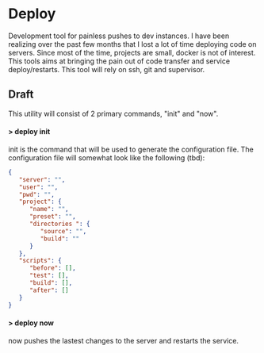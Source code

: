 # Deploy
Development tool for painless pushes to dev instances. I have been realizing over the past few months that I lost a lot of time deploying code on servers. Since most of the time, projects are small, docker is not of interest. This tools aims at bringing the pain out of code transfer and service deploy/restarts. This tool will rely on ssh, git and supervisor.

## Draft

This utility will consist of 2 primary commands, "init" and "now".

#### > deploy init

init is the command that will be used to generate the configuration file. The configuration file will somewhat look like the following (tbd): 

```json
{
   "server": "",
   "user": "",
   "pwd": "",
   "project": {
      "name": "",
      "preset": "",
      "directories ": {
         "source": "",
         "build": ""
      }
   },
   "scripts": {
      "before": [],
      "test": [],
      "build": [],
      "after": []
   }
}
```

#### > deploy now

now pushes the lastest changes to the server and restarts the service. 
